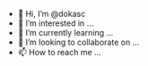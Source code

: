 - 👋 Hi, I’m @dokasc
- 👀 I’m interested in ...
- 🌱 I’m currently learning ...
- 💞️ I’m looking to collaborate on ...
- 📫 How to reach me ...

<!---
dokasc/dokasc is a ✨ special ✨ repository because its `README.md` (this file) appears on your GitHub profile.
You can click the Preview link to take a look at your changes.
--->
